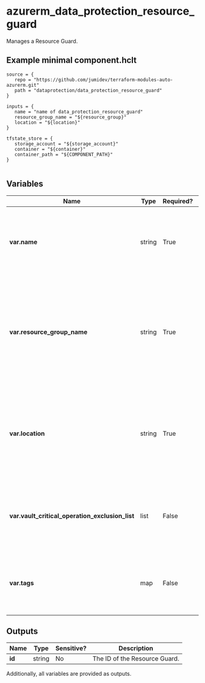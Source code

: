 # azurerm_data_protection_resource_guard

Manages a Resource Guard.

## Example minimal component.hclt

```hcl
source = {
   repo = "https://github.com/jumidev/terraform-modules-auto-azurerm.git" 
   path = "dataprotection/data_protection_resource_guard" 
}

inputs = {
   name = "name of data_protection_resource_guard" 
   resource_group_name = "${resource_group}" 
   location = "${location}" 
}

tfstate_store = {
   storage_account = "${storage_account}" 
   container = "${container}" 
   container_path = "${COMPONENT_PATH}" 
}


```

## Variables

| Name | Type | Required? |  Description |
| ---- | ---- | --------- |  ----------- |
| **var.name** | string | True | The name of the Resource Guard. Changing this forces a new resource to be created. | 
| **var.resource_group_name** | string | True | The name of the Resource Group where the Resource Guard should exist. Changing this forces a new resource to be created. | 
| **var.location** | string | True | The Azure Region where the Resource Guard should exist. Changing this forces a new resource to be created. | 
| **var.vault_critical_operation_exclusion_list** | list | False | A list of the critical operations which are not protected by this Resource Guard. | 
| **var.tags** | map | False | A mapping of tags which should be assigned to the Resource Guard. | 



## Outputs

| Name | Type | Sensitive? | Description |
| ---- | ---- | --------- | --------- |
| **id** | string | No  | The ID of the Resource Guard. | 

Additionally, all variables are provided as outputs.
